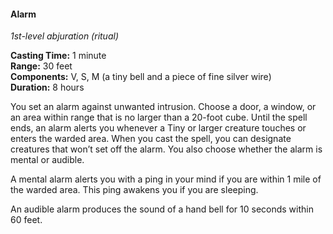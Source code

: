 #### Alarm
<!-- markdownlint-disable link-image-reference-definitions -->
[_metadata_:spell_school]:- "abjuration"
[_metadata_:spell_level]:- "1"
[_metadata_:casting_time_amount]:- "1"
[_metadata_:casting_time_unit]:- "minute"
[_metadata_:ritual]:- "true"
[_metadata_:range]:- "30 feet"
[_metadata_:target]:- "20-foot cube"
[_metadata_:components_verbal]:- "true"
[_metadata_:components_somatic]:- "true"
[_metadata_:components_material]:- "true"
[_metadata_:components_material_description]:- "a tiny bell and a piece of fine silver wire"
[_metadata_:concentration]:- "false"
[_metadata_:duration]:- "8 hours"
[_metadata_:spell_origin]:- "a5e_srd"
<!-- markdownlint-disable-next-line no-emphasis-as-heading -->
_1st-level abjuration (ritual)_

**Casting Time:** 1 minute \
**Range:** 30 feet \
**Components:** V, S, M (a tiny bell and a piece of fine silver wire) \
**Duration:** 8 hours

You set an alarm against unwanted intrusion.
Choose a door, a window, or an area within range that is no larger than a 20-foot cube.
Until the spell ends, an alarm alerts you whenever a Tiny or larger creature touches or enters the warded area.
When you cast the spell, you can designate creatures that won’t set off the alarm.
You also choose whether the alarm is mental or audible.

A mental alarm alerts you with a ping in your mind if you are within 1 mile of the warded area.
This ping awakens you if you are sleeping.

An audible alarm produces the sound of a hand bell for 10 seconds within 60 feet.
